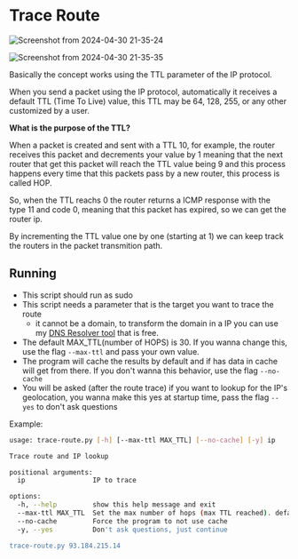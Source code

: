 # Trace Route

![Screenshot from 2024-04-30 21-35-24](https://github.com/marcos-venicius/hacking-tools/assets/94018427/be36b0d4-2b18-4ebc-a101-7679c8a21a6a)

![Screenshot from 2024-04-30 21-35-35](https://github.com/marcos-venicius/hacking-tools/assets/94018427/e9c4ae50-c435-42cb-879a-1bf23c7d328d)

Basically the concept works using the TTL parameter of the IP protocol.

When you send a packet using the IP protocol, automatically it receives a default TTL (Time To Live) value,
this TTL may be 64, 128, 255, or any other customized by a user.

**What is the purpose of the TTL?**

When a packet is created and sent with a TTL 10, for example, the router receives this packet and decrements your value by 1
meaning that the next router that get this packet will reach the TTL value being 9 and this process
happens every time that this packets pass by a new router, this process is called HOP.

So, when the TTL reachs 0 the router returns a ICMP response with the type 11 and code 0, meaning that
this packet has expired, so we can get the router ip.

By incrementing the TTL value one by one (starting at 1) we can keep track the routers in the packet transmition path.

## Running

* This script should run as sudo
* This script needs a parameter that is the target you want to trace the route
    * it cannot be a domain, to transform the domain in a IP you can use my [DNS Resolver tool](../dns-resolver/) that is free.
* The default MAX_TTL(number of HOPS) is 30. If you wanna change this, use the flag `--max-ttl` and pass your own value.
* The program will cache the results by default and if has data in cache will get from there. If you don't wanna this behavior, use the flag `--no-cache`
* You will be asked (after the route trace) if you want to lookup for the IP's geolocation, you wanna make this yes at startup time, pass the flag `--yes` to don't ask questions

Example:

```bash
usage: trace-route.py [-h] [--max-ttl MAX_TTL] [--no-cache] [-y] ip

Trace route and IP lookup

positional arguments:
  ip                 IP to trace

options:
  -h, --help         show this help message and exit
  --max-ttl MAX_TTL  Set the max number of hops (max TTL reached). default is 30
  --no-cache         Force the program to not use cache
  -y, --yes          Don't ask questions, just continue

trace-route.py 93.184.215.14
```

